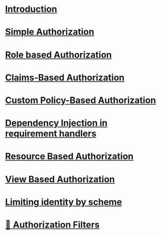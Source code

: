 # [Introduction](introduction.md)
# [Simple Authorization](simple.md)
# [Role based Authorization](roles.md)
# [Claims-Based Authorization](claims.md)
# [Custom Policy-Based Authorization](policies.md)
# [Dependency Injection in requirement handlers](dependencyinjection.md)
# [Resource Based Authorization](resourcebased.md)
# [View Based Authorization](views.md)
# [Limiting identity by scheme](limitingidentitybyscheme.md)
# [🔧 Authorization Filters](authorization-filters.md)
